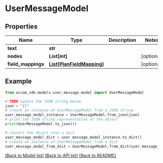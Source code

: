 # UserMessageModel


## Properties

Name | Type | Description | Notes
------------ | ------------- | ------------- | -------------
**text** | **str** |  | 
**nodes** | **List[int]** |  | [optional] 
**field_mappings** | [**List[PlanFieldMapping]**](PlanFieldMapping.md) |  | [optional] 

## Example

```python
from occam_sdk.models.user_message_model import UserMessageModel

# TODO update the JSON string below
json = "{}"
# create an instance of UserMessageModel from a JSON string
user_message_model_instance = UserMessageModel.from_json(json)
# print the JSON string representation of the object
print(UserMessageModel.to_json())

# convert the object into a dict
user_message_model_dict = user_message_model_instance.to_dict()
# create an instance of UserMessageModel from a dict
user_message_model_from_dict = UserMessageModel.from_dict(user_message_model_dict)
```
[[Back to Model list]](../README.md#documentation-for-models) [[Back to API list]](../README.md#documentation-for-api-endpoints) [[Back to README]](../README.md)


